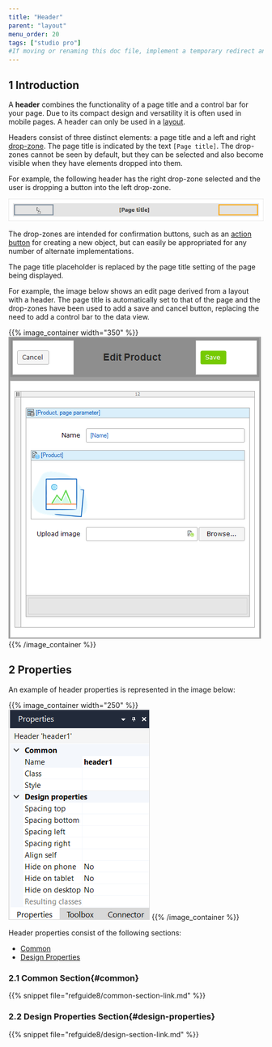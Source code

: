 ```yaml
---
title: "Header"
parent: "layout"
menu_order: 20
tags: ["studio pro"]
#If moving or renaming this doc file, implement a temporary redirect and let the respective team know they should update the URL in the product. See Mapping to Products for more details.
---
```


## 1 Introduction


A **header** combines the functionality of a page title and a control bar for your page. Due to its compact design and versatility it is often used in mobile pages. A header can only be used in a [layout](layout).

Headers consist of three distinct elements: a page title and a left and right [drop-zone](page#add-elements). The page title is indicated by the text `[Page title]`. The drop-zones cannot be seen by default, but they can be selected and also become visible when they have elements dropped into them.

For example, the following header has the right drop-zone selected and the user is dropping a button into the left drop-zone.

![](attachments/layout/header-layout.png)

The drop-zones are intended for confirmation buttons, such as an [action button](button-widgets) for creating a new object, but can easily be appropriated for any number of alternate implementations.

The page title placeholder is replaced by the page title setting of the page being displayed.

For example, the image below shows an edit page derived from a layout with a header. The page title is automatically set to that of the page and the drop-zones have been used to add a save and cancel button, replacing the need to add a control bar to the data view.

{{% image_container width="350" %}}![](attachments/layout/header-page.png)
{{% /image_container %}}


## 2 Properties

An example of header properties is represented in the image below:

{{% image_container width="250" %}}![](attachments/layout/header-properties.png)
{{% /image_container %}}

Header properties consist of the following sections:

* [Common](#common)
* [Design Properties](#design-properties)

### 2.1 Common Section{#common}

{{% snippet file="refguide8/common-section-link.md" %}}

### 2.2 Design Properties Section{#design-properties}

{{% snippet file="refguide8/design-section-link.md" %}} 
